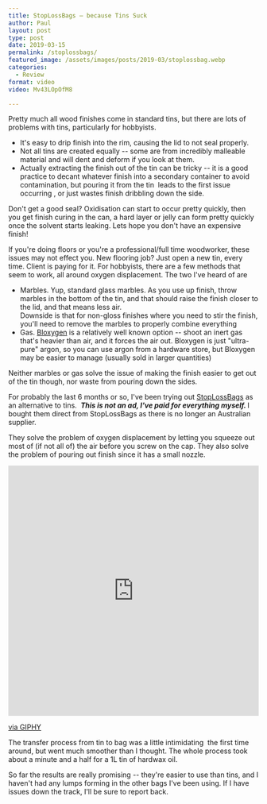 ```yaml
---
title: StopLossBags – because Tins Suck
author: Paul
layout: post
type: post
date: 2019-03-15
permalink: /stoplossbags/
featured_image: /assets/images/posts/2019-03/stoplossbag.webp
categories:
  - Review
format: video
video: Mv43LOpOfM8

---
```


Pretty much all wood finishes come in standard tins, but there are lots of problems with tins, particularly for hobbyists.

* It's easy to drip finish into the rim, causing the lid to not seal properly. 
* Not all tins are created equally -- some are from incredibly malleable material and will dent and deform if you look at them.
* Actually extracting the finish out of the tin can be tricky -- it is a good practice to decant whatever finish into a secondary container to avoid contamination, but pouring it from the tin  leads to the first issue occurring , or just wastes finish dribbling down the side.

Don't get a good seal? Oxidisation can start to occur pretty quickly, then you get finish curing in the can, a hard layer or jelly can form pretty quickly once the solvent starts leaking. Lets hope you don't have an expensive finish!

If you're doing floors or you're a professional/full time woodworker, these issues may not effect you. New flooring job? Just open a new tin, every time. Client is paying for it. For hobbyists, there are a few methods that seem to work, all around oxygen displacement. The two I've heard of are

* Marbles. Yup, standard glass marbles. As you use up finish, throw marbles in the bottom of the tin, and that should raise the finish closer to the lid, and that means less air.<br />Downside is that for non-gloss finishes where you need to stir the finish, you'll need to remove the marbles to properly combine everything
* Gas. <a href="http://www.bloxygen.com/">Bloxygen</a> is a relatively well known option -- shoot an inert gas that's heavier than air, and it forces the air out. Bloxygen is just "ultra-pure" argon, so you can use argon from a hardware store, but Bloxygen may be easier to manage (usually sold in larger quantities)


 Neither marbles or gas solve the issue of making the finish easier to get out of the tin though, nor waste from pouring down the sides.
 
 For probably the last 6 months or so, I've been trying out <a href="https://www.stoplossbags.com/">StopLossBags</a> as an alternative to tins.  <b><i>This is not an ad, I've paid for everything myself. </i></b>I bought them direct from StopLossBags as there is no longer an Australian supplier.
 
They solve the problem of oxygen displacement by letting you squeeze out most of (if not all of) the air before you screw on the cap. They also solve the problem of pouring out finish since it has a small nozzle.
 
 <div style="width:100%;height:0;padding-bottom:100%;position:relative;"><iframe src="https://giphy.com/embed/24b6OhsrIPv0PaLk43" width="100%" height="100%" style="position:absolute" frameBorder="0" class="giphy-embed" allowFullScreen></iframe></div><p><a href="https://giphy.com/gifs/24b6OhsrIPv0PaLk43">via GIPHY</a></p>

The transfer process from tin to bag was a little intimidating  the first time around, but went much smoother than I thought. The whole process took about a minute and a half for a 1L tin of hardwax oil.

So far the results are really promising -- they're easier to use than tins, and I haven't had any lumps forming in the other bags I've been using. If I have issues down the track, I'll be sure to report back.